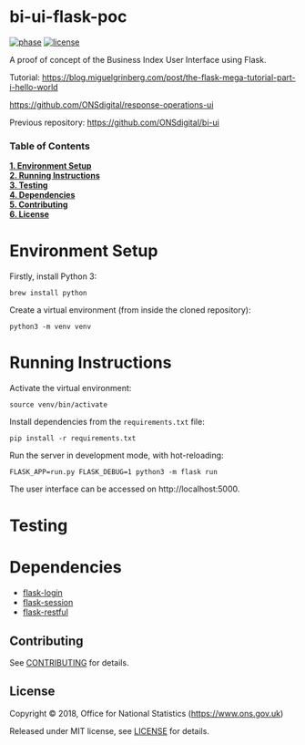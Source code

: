 # bi-ui-flask-poc

[![phase](https://img.shields.io/badge/phase-BETA-orange.svg)](https://img.shields.io/badge/phase-BETA-orange.svg) [![license](https://img.shields.io/github/license/mashape/apistatus.svg)](./LICENSE)

A proof of concept of the Business Index User Interface using Flask.

Tutorial: https://blog.miguelgrinberg.com/post/the-flask-mega-tutorial-part-i-hello-world

https://github.com/ONSdigital/response-operations-ui

Previous repository: https://github.com/ONSdigital/bi-ui

### Table of Contents
**[1. Environment Setup](#environment-setup)**<br>
**[2. Running Instructions](#running-instructions)**<br>
**[3. Testing](#testing)**<br>
**[4. Dependencies](#dependencies)**<br>
**[5. Contributing](#contributing)**<br>
**[6. License](#license)**<br>

# Environment Setup

Firstly, install Python 3:

```shell
brew install python
```

Create a virtual environment (from inside the cloned repository):

```shell
python3 -m venv venv
```

# Running Instructions

Activate the virtual environment:

```shell
source venv/bin/activate
```

Install dependencies from the `requirements.txt` file:

```shell
pip install -r requirements.txt
```

Run the server in development mode, with hot-reloading:

```shell
FLASK_APP=run.py FLASK_DEBUG=1 python3 -m flask run
```

The user interface can be accessed on http://localhost:5000.

# Testing

# Dependencies

* [flask-login](http://flask-login.readthedocs.io/en/latest/)
* [flask-session](http://flask-session.readthedocs.io/en/latest/)
* [flask-restful](http://flask-restful.readthedocs.io/en/latest/)

## Contributing

See [CONTRIBUTING](./CONTRIBUTING.md) for details.

## License

Copyright ©‎ 2018, Office for National Statistics (https://www.ons.gov.uk)

Released under MIT license, see [LICENSE](./LICENSE) for details.